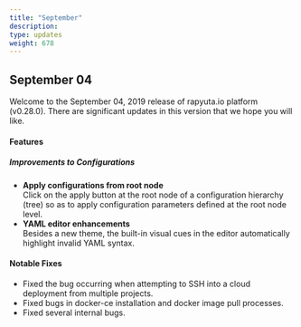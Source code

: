 ```yaml
---
title: "September"
description:
type: updates
weight: 678
---
```

## September 04
Welcome to the September 04, 2019 release of rapyuta.io platform (v0.28.0).
There are significant updates in this version that we hope you will like.

#### Features

##### Improvements to Configurations

* **Apply configurations from root node**    
  Click on the apply button at the root node of a configuration hierarchy
  (tree) so as to apply configuration parameters defined at the root
  node level.
* **YAML editor enhancements**    
  Besides a new theme, the built-in visual cues in the editor automatically
  highlight invalid YAML syntax.

#### Notable Fixes

* Fixed the bug occurring when attempting to SSH into a cloud deployment
  from multiple projects.
* Fixed bugs in docker-ce installation and docker image pull processes.
* Fixed several internal bugs.
